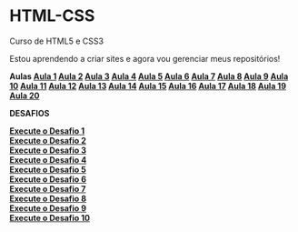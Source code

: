 # HTML-CSS
 Curso de HTML5 e CSS3 

Estou aprendendo a criar sites e agora vou gerenciar meus repositórios!

<strong>Aulas<strong>
<a href="https://ramonlopes647.github.io/HTML-CSS/tree/main/Exercicios/ex001/index.html">Aula 1<a>
<a href="https://ramonlopes647.github.io/HTML-CSS/tree/main/Exercicios/ex002/index.html">Aula 2<a>
<a href="https://ramonlopes647.github.io/HTML-CSS/tree/main/Exercicios/ex003/index.html">Aula 3<a>
<a href="https://ramonlopes647.github.io/HTML-CSS/tree/main/Exercicios/ex004/index.html">Aula 4<a>
<a href="https://ramonlopes647.github.io/HTML-CSS/tree/main/Exercicios/ex005/index.html">Aula 5<a>
<a href="https://ramonlopes647.github.io/HTML-CSS/tree/main/Exercicios/ex006/index.html">Aula 6<a>
<a href="https://ramonlopes647.github.io/HTML-CSS/tree/main/Exercicios/ex007/index.html">Aula 7<a>
<a href="https://ramonlopes647.github.io/HTML-CSS/tree/main/Exercicios/ex008/index.html">Aula 8<a>
<a href="https://ramonlopes647.github.io/HTML-CSS/tree/main/Exercicios/ex009/index.html">Aula 9<a>
<a href="https://ramonlopes647.github.io/HTML-CSS/tree/main/Exercicios/ex010/index.html">Aula 10<a>
<a href="https://ramonlopes647.github.io/HTML-CSS/tree/main/Exercicios/ex011/index.html">Aula 11<a>
<a href="https://ramonlopes647.github.io/HTML-CSS/tree/main/Exercicios/ex012/index.html">Aula 12<a>
<a href="https://ramonlopes647.github.io/HTML-CSS/tree/main/Exercicios/ex013/index.html">Aula 13<a>
<a href="https://ramonlopes647.github.io/HTML-CSS/tree/main/Exercicios/ex014/index.html">Aula 14<a>
<a href="https://ramonlopes647.github.io/HTML-CSS/tree/main/Exercicios/ex015/index.html">Aula 15<a>
<a href="https://ramonlopes647.github.io/HTML-CSS/tree/main/Exercicios/ex016/index.html">Aula 16<a>
<a href="https://ramonlopes647.github.io/HTML-CSS/tree/main/Exercicios/ex017/index.html">Aula 17<a>
<a href="https://ramonlopes647.github.io/HTML-CSS/tree/main/Exercicios/ex018/index.html">Aula 18<a>
<a href="https://ramonlopes647.github.io/HTML-CSS/tree/main/Exercicios/ex019/index.html">Aula 19<a>
<a href="https://ramonlopes647.github.io/HTML-CSS/tree/main/Exercicios/ex020/index.html">Aula 20<a>

<strong>DESAFIOS<strong>

<a href="https://ramonlopes647.github.io/HTML-CSS/Exercicios/Desafios/Ex001/index.html">Execute o Desafio 1 <a>
<br>
<a href="https://ramonlopes647.github.io/HTML-CSS/Exercicios/Desafios/Ex002/index.html">Execute o Desafio 2 <a>
<br>
<a href="https://ramonlopes647.github.io/HTML-CSS/Exercicios/Desafios/Ex003/index.html">Execute o Desafio 3 <a>
<br>
<a href="https://ramonlopes647.github.io/HTML-CSS/Exercicios/Desafios/Ex004/index.html">Execute o Desafio 4 <a>
<br>
<a href="https://ramonlopes647.github.io/HTML-CSS/Exercicios/Desafios/Ex005/index.html">Execute o Desafio 5 <a>
<br>
<a href="https://ramonlopes647.github.io/HTML-CSS/Exercicios/Desafios/Ex006/index.html">Execute o Desafio 6 <a>
<br>
<a href="https://ramonlopes647.github.io/HTML-CSS/Exercicios/Desafios/Ex007/index.html">Execute o Desafio 7 <a>
<br>
<a href="https://ramonlopes647.github.io/HTML-CSS/Exercicios/Desafios/Ex008/index.html">Execute o Desafio 8 <a>
<br>
<a href="https://ramonlopes647.github.io/HTML-CSS/Exercicios/Desafios/Ex009/index.html">Execute o Desafio 9 <a>
<br>
<a href="https://ramonlopes647.github.io/HTML-CSS/Exercicios/Desafios/Ex010/android.html">Execute o Desafio 10 <a>